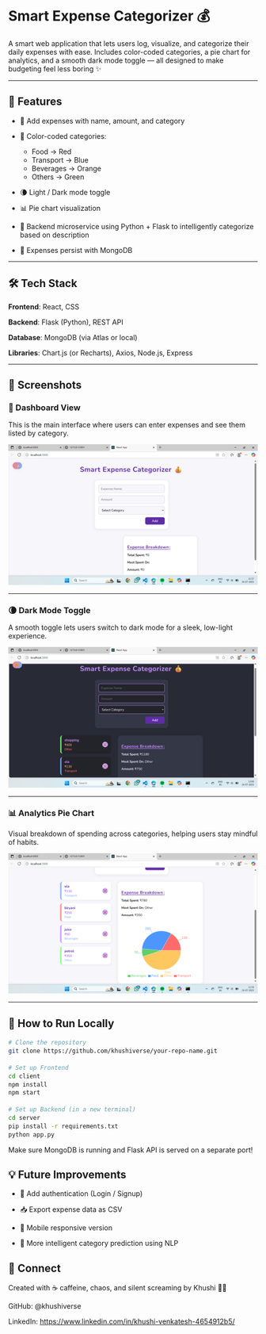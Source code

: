 #  Smart Expense Categorizer 💰
A smart web application that lets users log, visualize, and categorize their daily expenses with ease. Includes color-coded categories, a pie chart for analytics, and a smooth dark mode toggle — all designed to make budgeting feel less boring ✨

---

## 🌟 Features
- 🧾 Add expenses with name, amount, and category

- 🎨 Color-coded categories:
  - Food → Red
  - Transport → Blue
  - Beverages → Orange
  - Others → Green

- 🌘 Light / Dark mode toggle

- 📊 Pie chart visualization

- 🧠 Backend microservice using Python + Flask to intelligently categorize based on description

- 💾 Expenses persist with MongoDB

---

## 🛠 Tech Stack
**Frontend**: React, CSS

**Backend**: Flask (Python), REST API

**Database**: MongoDB (via Atlas or local)

**Libraries**: Chart.js (or Recharts), Axios, Node.js, Express

---

## 📸 Screenshots

### 🧾 Dashboard View  
This is the main interface where users can enter expenses and see them listed by category.

![Dashboard](./screenshots/sec_dashboard.png)

---

### 🌘 Dark Mode Toggle  
A smooth toggle lets users switch to dark mode for a sleek, low-light experience.

![Dark Mode](./screenshots/sec_darkmode.png)

---

### 📊 Analytics Pie Chart  
Visual breakdown of spending across categories, helping users stay mindful of habits.

![Pie Chart](./screenshots/sec_piechart.png)


---


## 🚀 How to Run Locally  
```bash
# Clone the repository
git clone https://github.com/khushiverse/your-repo-name.git

# Set up Frontend
cd client
npm install
npm start

# Set up Backend (in a new terminal)
cd server
pip install -r requirements.txt
python app.py
```

Make sure MongoDB is running and Flask API is served on a separate port!

## 💡 Future Improvements
 - 🔐 Add authentication (Login / Signup)

 - 📥 Export expense data as CSV

 - 📱 Mobile responsive version

 - 🧠 More intelligent category prediction using NLP

## 🤝 Connect
Created with ☕ caffeine, chaos, and silent screaming by Khushi 👩‍💻

GitHub: @khushiverse

LinkedIn: https://www.linkedin.com/in/khushi-venkatesh-4654912b5/




